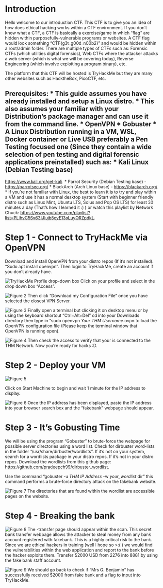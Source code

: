 Introduction
============

Hello welcome to our introduction CTF. This CTF is to give you an idea
of how does ethical hacking works within a CTF environment. If you don’t
know what a CTF, a CTF is basically a exercise/game in which “flag” are
hidden within purposefully-vulnerable programs or websites. A CTF flag
would look something “CTF{g3t\_g00d\_n00b2}” and would be hidden within
a root/admin folder. There are multiple types of CTFs such as: Forensic
CTFs (which utilities digital forensics), Web CTFs where the attacker
attacks a web server (which is what we will be covering today), Reverse
Engineering (which involve exploiting a program binary), etc.

The platform that this CTF will be hosted is TryHackMe but they are many
other websites such as HacktheBox, PicoCTF, etc.

Prerequisites: \* This guide assumes you have already installed and
setup a Linux distro. \* This also assumes your familiar with your
Distribution’s package manager and can use it from the command line. \*
OpenVPN \* Gobuster \* A Linux Distribution running in a VM, WSL, Docker
container or Live USB preferably a Pen Testing focused one (Since they
contain a wide selection of pen testing and digital forensic
applications preinstalled) such as: \* Kali Linux (Debian Testing base)
-
<a href="https://www.kali.org/get-kali" class="uri">https://www.kali.org/get-kali</a>.
\* Parrot Security (Debian Testing base) -
<a href="https://parrotsec.org/" class="uri">https://parrotsec.org/</a>
\* BlackArch (Arch Linux base) -
<a href="https://blackarch.org/" class="uri">https://blackarch.org/</a>
\* If you’re not familiar with Linux, the best to learn it is to try and
play within a VM and use it has a normal desktop system (Start with
beginner friendly distro such as Linux Mint, Ubuntu LTS, Solus and Pop
OS LTS) for least 30 minutes a day (That’s how I learned it :) ) or
watch this playlist by Network Chuck:
<a href="https://www.youtube.com/playlist?list=PLIhvC56v63IJIujb5cyE13oLuyORZpdkL" class="uri">https://www.youtube.com/playlist?list=PLIhvC56v63IJIujb5cyE13oLuyORZpdkL</a>.

Step 1 - Connect to TryHackMe via OpenVPN
=========================================

Download and install OpenVPN from your distro repos (If it’s not
installed). “Sudo apt install openvpn”. Then login to TryHackMe, create
an account if you don’t already have.

![TryHackMe Profile drop-down box](./OpenVPN.png) Click on your profile
and select in the drop down box “Access”.

![Figure 2](./Step.png) Then click “Download my Configuration File” once
you have selected the closest VPN Server.

![Figure 3](./Terminal.png) Finally open a terminal but clicking it on
desktop menu or by using the keyboard shortcut “Ctrl+Alt+Del” cd into
your Downloads directory then type in "sudo openvpn *Your THM
Username*.ovpn to load the OpenVPN configuration file (Please keep the
terminal window that OpenVPN is running open).

![Figure 4](./Status.png) Then check the access to verify that your is
connected to the THM Network. Now you’re ready for hacks :D.

Step 2 - Deploy your VM
=======================

![Figure 5](./Start_Machine.png)

Click on Start Machine to begin and wait 1 minute for the IP address to
display.

![Figure 6](./FakeBank.png) Once the IP address has been displayed,
paste the IP address into your browser search box and the “fakebank”
webpage should appear.

Step 3 - It’s Gobusting Time
============================

We will be using the program “Gobuster” to brute-force the webpage for
possible server directories using a word list. Check for dirbuster
word-lists in the folder “/usr/share/dirbuster/wordlists”. If it’s not
on your system, search for a wordlists package in your distro repos. If
it’s not in your distro repos. Download the wordlists from this github
page:
<a href="https://github.com/pradeepch99/dirbuster_wordlist" class="uri">https://github.com/pradeepch99/dirbuster_wordlist</a>.

Use the command “gobuster -u *THM IP Address* -w *your\_wordlist* dir”
this command performs a brute-force directory attack on the fakebank
website.

![Figure 7](./dir.png) The directories that are found within the
wordlist are accessible pages on the website.

Step 4 - Breaking the bank
==========================

![Figure 8](./Admin_Tool.png) The -transfer page should appear within
the scan. This secret bank transfer webpage allows the attacker to steal
money from any bank account registered with fakebank. This is a highly
critical risk to the bank. Since we are ethical hackers in training
(well I hope so \>:( ) we would find the vulnerabilities within the web
application and report to the bank before the hacker exploits them.
Transfer $2000 USD from 2276 into 8881 by using the fake bank staff
account.

![Figure 9](./Flag_1.png) We should go back to check if “Mrs G.
Benjamin” has successfully received $2000 from fake bank and a flag to
input into TryHackMe.
